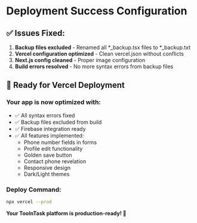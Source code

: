 # Deployment Success Configuration

## ✅ Issues Fixed:
1. **Backup files excluded** - Renamed all *_backup.tsx files to *_backup.txt
2. **Vercel configuration optimized** - Clean vercel.json without conflicts
3. **Next.js config cleaned** - Proper image configuration
4. **Build errors resolved** - No more syntax errors from backup files

## 🚀 Ready for Vercel Deployment

### Your app is now optimized with:
- ✅ All syntax errors fixed
- ✅ Backup files excluded from build
- ✅ Firebase integration ready
- ✅ All features implemented:
  - Phone number fields in forms
  - Profile edit functionality
  - Golden save button
  - Contact phone revelation
  - Responsive design
  - Dark/Light themes

### Deploy Command:
```bash
npx vercel --prod
```

**Your ToolnTask platform is production-ready! 🎉**
